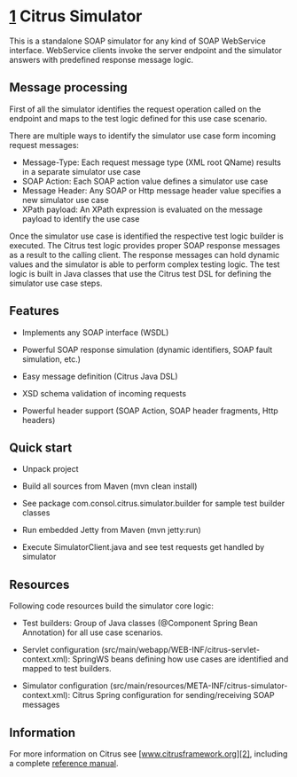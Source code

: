 [1] Citrus Simulator
================

This is a standalone SOAP simulator for any kind of SOAP WebService interface.
WebService clients invoke the server endpoint and the simulator answers with predefined response
message logic.

Message processing
---------

First of all the simulator identifies the request operation called on the endpoint and maps to the test logic defined
for this use case scenario.

There are multiple ways to identify the simulator use case form incoming request messages:

* Message-Type: Each request message type (XML root QName) results in a separate simulator use case
* SOAP Action: Each SOAP action value defines a simulator use case
* Message Header: Any SOAP or Http message header value specifies a new simulator use case
* XPath payload: An XPath expression is evaluated on the message payload to identify the use case

Once the simulator use case is identified the respective test logic builder is executed. The Citrus test logic provides
proper SOAP response messages as a result to the calling client. The response messages can hold dynamic values and the
simulator is able to perform complex testing logic. The test logic is built in Java classes that use the Citrus test
DSL for defining the simulator use case steps.

Features
---------

* Implements any SOAP interface (WSDL)

* Powerful SOAP response simulation (dynamic identifiers, SOAP fault simulation, etc.)

* Easy message definition (Citrus Java DSL)

* XSD schema validation of incoming requests

* Powerful header support (SOAP Action, SOAP header fragments, Http headers)

Quick start
---------

* Unpack project

* Build all sources from Maven (mvn clean install)

* See package com.consol.citrus.simulator.builder for sample test builder classes

* Run embedded Jetty from Maven (mvn jetty:run)

* Execute SimulatorClient.java and see test requests get handled by simulator

Resources
---------

Following code resources build the simulator core logic:

* Test builders: Group of Java classes (@Component Spring Bean Annotation) for all use case scenarios.

* Servlet configuration (src/main/webapp/WEB-INF/citrus-servlet-context.xml): SpringWS beans defining how use cases are
identified and mapped to test builders.

* Simulator configuration (src/main/resources/META-INF/citrus-simulator-context.xml): Citrus Spring configuration for
sending/receiving SOAP messages

Information
---------

For more information on Citrus see [www.citrusframework.org][2], including
a complete [reference manual][3].

 [1]: http://www.citrusframework.org/images/brand_logo.jpg "Citrus"
 [2]: http://www.citrusframework.org
 [3]: http://www.citrusframework.org/reference/html/
